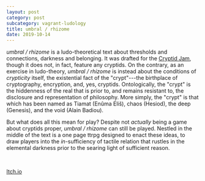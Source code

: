 ```yaml
---
layout: post
category: post
subcategory: vagrant-ludology
title: umbral / rhizome
date: 2019-10-14
---
```


*umbral / rhizome* is a ludo-theoretical text about thresholds and connections, darkness and belonging. It was drafted for the [Cryptid Jam](https://itch.io/jam/cryptid-jam), though it does not, in fact, feature any cryptids. On the contrary, as an exercise in ludo-theory, *umbral / rhizome* is instead about the conditions of *crypticity* itself, the existential fact of the "crypt"---the birthplace of cryptography, encryption, and, yes, cryptids. Ontologically, the "crypt" is the hiddenness of the real that is prior to, and remains resistant to, the disclosure and representation of philosophy. More simply, the "crypt" is that which has been named as Tiamat (Enûma Eliš), chaos (Hesiod), the deep (Genesis), and the void (Alain Badiou).

But what does all this mean for play? Despite not *actually* being a game about cryptids proper, *umbral / rhizome* can still be played. Nestled in the middle of the text is a one page ttrpg designed to enact these ideas, to draw players into the *in*-sufficiency of tactile relation that rustles in the elemental darkness prior to the searing light of sufficient reason.

<br>

[Itch.io](https://steinea.itch.io/umbralrhizome)
